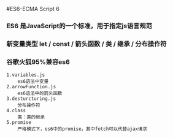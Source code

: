 #ES6-ECMA Script 6
### ES6 是JavaScript的一个标准，用于指定js语言规范
### 新变量类型 let / const / 箭头函数 / 类 / 继承 / 分布操作符
### 谷歌火狐95%兼容es6
	1.variables.js
		es6语法中变量
	2.arrowFunction.js
		es6语法中的箭头函数
	3.desturcturing.js
		分布操作符
	4.class
		类：类的继承
	5.promise
		严格模式下，es6中的promise，其中fetch可以代替ajax请求
